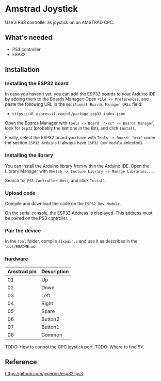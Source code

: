 # Amstrad Joystick

Use a PS3 controller as joystick on an AMSTRAD CPC.

## What's needed

* PS3 controller
* ESP32

## Installation

### Installing the ESP32 board ###

In case you haven't yet, you can add the ESP32 boards to your Arduino IDE by adding them to the Boards Manager: Open `File -> Preferences`, and paste the following URL in the `Additional Boards Manager URLs` field:

- `https://dl.espressif.com/dl/package_esp32_index.json`

Open the Boards Manager with `Tools -> Board: "xxx" -> Boards Manager`, look for `esp32` (probably the last one in the list), and click `Install`.

Finally, select the ESP32 board you have with `Tools -> Board: "xxx"` under the section `ESP32 Arduino` (I always have `ESP32 Dev Module` selected).


### Installing the library ###

You can install the Arduino library from within the Arduino IDE. Open the Library Manager with `Sketch -> Include Library -> Manage Libraries...`.

Search for `PS3 Controller Host`, and click `Install`.

### Upload code

Compile and download the code on the `ESP32 Dev Module`.

On the serial console, the ESP32 Address is displayed. This address must be paired on the PS3 controller.

### Pair the device

In the `tool` folder, compile `sixpair.c` and use it as describes in the `tool/README.md`.

### hardware

| Amstrad pin | Description |
| ----------- | ----------- |
| 01          | Up          |
| 02          | Down        |
| 03          | Left        |
| 04          | Right       |
| 05          | Spare       |
| 06          | Button2     |
| 07          | Button1     |
| 08          | Common      |

TODO: How to control the CPC joystick port.
TODO: Where to find 5V.

## Reference

https://github.com/jvpernis/esp32-ps3